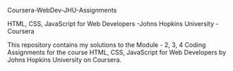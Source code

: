 Coursera-WebDev-JHU-Assignments

HTML, CSS, JavaScript for Web Developers -Johns Hopkins University - Coursera


This repository contains my solutions to the Module - 2, 3, 4 Coding Assignments for the course HTML, CSS, JavaScript for Web Developers by Johns Hopkins University on Coursera.

